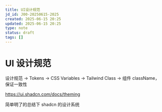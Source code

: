```yaml
---
title: UI设计规范
jd_id: J00-20250615-2025
created: 2025-06-15 20:25
updated: 2025-06-15 20:25
type: note
status: draft
tags: []
---
```


# UI 设计规范

设计规范 → Tokens → CSS Variables → Tailwind Class → 组件 className，保证一致性

https://ui.shadcn.com/docs/theming

简单明了的总结下 shadcn 的设计系统

